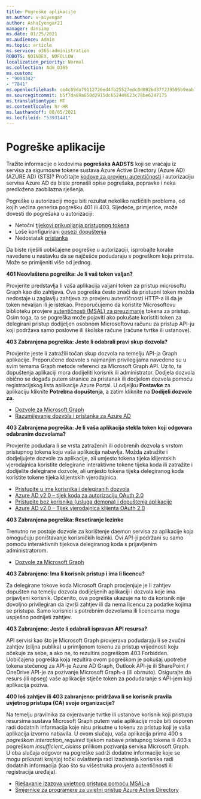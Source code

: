 ```yaml
---
title: Pogreške aplikacije
ms.author: v-aiyengar
author: AshaIyengar21
manager: dansimp
ms.date: 01/25/2021
ms.audience: Admin
ms.topic: article
ms.service: o365-administration
ROBOTS: NOINDEX, NOFOLLOW
localization_priority: Normal
ms.collection: Adm_O365
ms.custom:
- "9004342"
- "7841"
ms.openlocfilehash: ce4c89da79112726ed4fb25527edc8d082bd37f239595b9eab7279abeeecfd7e
ms.sourcegitcommit: b5f7da89a650d2915dc652449623c78be6247175
ms.translationtype: MT
ms.contentlocale: hr-HR
ms.lasthandoff: 08/05/2021
ms.locfileid: "53931441"
---
```

# <a name="application-errors"></a>Pogreške aplikacije

Tražite informacije o kodovima **pogrešaka AADSTS** koji se vraćaju iz servisa za sigurnosne tokene sustava Azure Active Directory (Azure AD) (AZURE AD) (STS)? Pročitajte [kodove za provjeru autentičnosti](https://docs.microsoft.com/azure/active-directory/develop/reference-aadsts-error-codes) i autorizaciju servisa Azure AD da biste pronašli opise pogrešaka, popravke i neka predložena zaobilazna rješenja.

Pogreške u autorizaciji mogu biti rezultat nekoliko različitih problema, od kojih većina generira pogrešku 401 ili 403. Sljedeće, primjerice, može dovesti do pogrešaka u autorizaciji:

- Netočni [tijekovi prikupljanja pristupnog tokena](https://docs.microsoft.com/azure/active-directory/develop/reference-aadsts-error-codes) 
- Loše konfigurirani [opsezi dopuštenja](https://docs.microsoft.com/azure/active-directory/develop/active-directory-v2-scopes) 
- Nedostatak [pristanka](https://docs.microsoft.com/azure/active-directory/develop/active-directory-devhowto-multi-tenant-overview#understanding-user-and-admin-consent)

Da biste riješili uobičajene pogreške u autorizaciji, isprobajte korake navedene u nastavku da se najčešće podudaraju s pogreškom koju primate. Može se primijeniti više od jednog.

**401 Neovlaštena pogreška: Je li vaš token valjan?**

Provjerite predstavlja li vaša aplikacija valjani token za pristup microsoftu Graph kao dio zahtjeva. Ova pogreška često znači da pristupni token možda nedostaje u zaglavlju zahtjeva za provjeru autentičnosti HTTP-a ili da je token nevaljan ili je istekao. Preporučujemo da koristite Microsoftovu biblioteku provjere [autentičnosti (MSAL) za preuzimanje](https://docs.microsoft.com/azure/active-directory/develop/msal-overview) tokena za pristup. Osim toga, ta se pogreška može pojaviti ako pokušate koristiti token za delegirani pristup dodijeljen osobnom Microsoftovu računu za pristup API-ju koji podržava samo poslovne ili školske račune (račune tvrtke ili ustanove).

**403 Zabranjena pogreška: Jeste li odabrali pravi skup dozvola?**

Provjerite jeste li zatražili točan skup dozvola na temelju API-ja Graph aplikacije. Preporučene dozvole s najmanjim privilegijama navedene su u svim temama Graph metode referenci za Microsoft Graph API. Uz to, ta dopuštenja aplikaciji mora dodijeliti korisnik ili administrator. Dodjela dozvola obično se događa putem stranice za pristanak ili dodjelom dozvola pomoću registracijskog lista aplikacije Azure Portal. U odjeljku **Postavke** za aplikaciju kliknite **Potrebna dopuštenja**, a zatim kliknite na **Dodijeli dozvole za**.

- [Dozvole za Microsoft Graph](https://docs.microsoft.com/graph/permissions-reference) 
- [Razumijevanje dozvola i pristanka za Azure AD](https://docs.microsoft.com/azure/active-directory/develop/v2-permissions-and-consent) 

**403 Zabranjena pogreška: Je li vaša aplikacija stekla token koji odgovara odabranim dozvolama?**

Provjerite podudara li se vrsta zatraženih ili odobrenih dozvola s vrstom pristupnog tokena koju vaša aplikacija nabavlja. Možda zatražite i dodjeljujete dozvole za aplikacije, ali umjesto tokena tijeka klijentskih vjerodajnica koristite delegirane interaktivne tokene tijeka koda ili zatražite i dodijelite delegirane dozvole, ali umjesto tokena tijeka delegiranog koda koristite tokene tijeka klijentskih vjerodajnica.

- [Pristupite u ime korisnika i delegiranih dozvola](https://docs.microsoft.com/graph/auth_v2_user) 
- [Azure AD v2.0 – tijek koda za autorizaciju OAuth 2.0](https://docs.microsoft.com/azure/active-directory/develop/v2-oauth2-auth-code-flow) 
- [Pristupite bez korisnika (usluga demona) i dopuštenja aplikacije](https://docs.microsoft.com/graph/auth_v2_service) 
- [Azure AD v2.0 – Tijek vjerodajnica klijenta OAuth 2.0](https://docs.microsoft.com/azure/active-directory/develop/v2-oauth2-client-creds-grant-flow) 

**403 Zabranjena pogreška: Resetiranje lozinke**

Trenutno ne postoje dozvole za korištenje daemon servisa za aplikacije koja omogućuju poništavanje korisničkih lozinki. Ovi API-ji podržani su samo pomoću interaktivnih tijekova delegiranog koda s prijavljenim administratorom.

- [Dozvole za Microsoft Graph](https://docs.microsoft.com/graph/permissions-reference)

**403 Zabranjeno: Ima li korisnik pristup i ima li licencu?**

Za delegirane tokove koda Microsoft Graph procjenjuje je li zahtjev dopušten na temelju dozvola dodijeljenih aplikaciji i dozvola koje ima prijavljeni korisnik. Općenito, ova pogreška ukazuje na to da korisnik nije dovoljno privilegiran da izvrši zahtjev ili da nema licencu za podatke kojima se pristupa. Samo korisnici s potrebnim dozvolama ili licencama mogu uspješno podnijeti zahtjev.

**403 Zabranjeno: Jeste li odabrali ispravan API resursa?**

API servisi kao što je Microsoft Graph provjerava podudaraju li se zvučni zahtjev (ciljna publika) u primljenom tokenu za pristup vrijednosti koju očekuje za sebe, a ako ne, to rezultira pogreškom 403 Forbidden. Uobičajena pogreška koja rezultira ovom pogreškom je pokušaj upotrebe tokena stečenog za API-je Azure AD Graph, Outlook API-je ili SharePoint / OneDrive API-je za pozivanje Microsoft Graph-a (ili obrnuto). Osigurajte da resurs (ili opseg) vaše aplikacije stječe token za podudaranje s API-jem koji aplikacija poziva.

**400 loš zahtjev ili 403 zabranjeno: pridržava li se korisnik pravila uvjetnog pristupa (CA) svoje organizacije?**

Na temelju pravilnika za ovjeravanje tvrtke ili ustanove korisnik koji pristupa resursima sustava Microsoft Graph putem vaše aplikacije može biti osporen radi dodatnih informacija koje nisu prisutne u tokenu za pristup koji je vaša aplikacija izvorno nabavila. U ovom slučaju, vaša aplikacija prima 400 s *pogreškom interaction_required* tijekom nabave pristupnog tokena ili 403 s pogreškom *insufficient_claims* prilikom pozivanja servisa Microsoft Graph. U oba slučaja odgovor na pogreške sadrži dodatne informacije koje se mogu prikazati krajnjoj točki ovlaštenja radi izazivanja korisnika radi dodatnih informacija (kao što su višestruka provjera autentičnosti ili registracija uređaja).

- [Rješavanje izazova uvjetnog pristupa pomoću MSAL-a ](https://docs.microsoft.com/azure/active-directory/develop/msal-handling-exceptions#conditional-access-and-claims-challenges)
- [Smjernice za programere za uvjetni pristup Azure Active Directory](https://docs.microsoft.com/azure/active-directory/develop/conditional-access-dev-guide)
